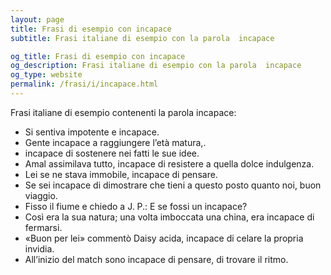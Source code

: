 ```yaml
---
layout: page
title: Frasi di esempio con incapace 
subtitle: Frasi italiane di esempio con la parola  incapace

og_title: Frasi di esempio con incapace 
og_description: Frasi italiane di esempio con la parola  incapace
og_type: website
permalink: /frasi/i/incapace.html
---
```


Frasi italiane di esempio contenenti la parola incapace:


- Si sentiva impotente e incapace.
- Gente incapace a raggiungere l’età matura,.
- incapace di sostenere nei fatti le sue idee.
- Amal assimilava tutto, incapace di resistere a quella dolce indulgenza.
- Lei se ne stava immobile, incapace di pensare.
- Se sei incapace di dimostrare che tieni a questo posto quanto noi, buon viaggio.
- Fisso il fiume e chiedo a J. P.: E se fossi un incapace?
- Così era la sua natura; una volta imboccata una china, era incapace di fermarsi.
- «Buon per lei» commentò Daisy acida, incapace di celare la propria invidia.
- All’inizio del match sono incapace di pensare, di trovare il ritmo.
